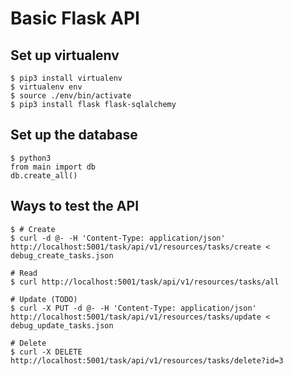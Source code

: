 # Basic Flask API

## Set up virtualenv
```
$ pip3 install virtualenv
$ virtualenv env
$ source ./env/bin/activate
$ pip3 install flask flask-sqlalchemy
```

## Set up the database
```
$ python3
from main import db
db.create_all()
```

## Ways to test the API
```
$ # Create
$ curl -d @- -H 'Content-Type: application/json' http://localhost:5001/task/api/v1/resources/tasks/create <  debug_create_tasks.json 

# Read
$ curl http://localhost:5001/task/api/v1/resources/tasks/all

# Update (TODO)
$ curl -X PUT -d @- -H 'Content-Type: application/json' http://localhost:5001/task/api/v1/resources/tasks/update <  debug_update_tasks.json 

# Delete
$ curl -X DELETE http://localhost:5001/task/api/v1/resources/tasks/delete?id=3

```
